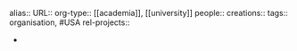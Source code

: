 alias::
URL::
org-type:: [[academia]], [[university]] 
people::
creations:: 
tags:: organisation, #USA 
rel-projects::


-